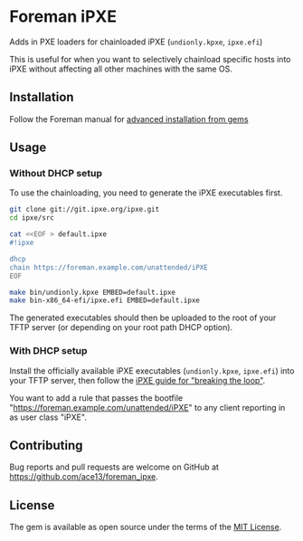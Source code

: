 # Foreman iPXE

Adds in PXE loaders for chainloaded iPXE (`undionly.kpxe`, `ipxe.efi`)

This is useful for when you want to selectively chainload specific hosts into iPXE without affecting all other machines with the same OS.


## Installation

Follow the Foreman manual for [advanced installation from gems](https://theforeman.org/plugins/#2.3AdvancedInstallationfromGems)


## Usage

### Without DHCP setup

To use the chainloading, you need to generate the iPXE executables first.

```sh
git clone git://git.ipxe.org/ipxe.git
cd ipxe/src

cat <<EOF > default.ipxe
#!ipxe

dhcp
chain https://foreman.example.com/unattended/iPXE
EOF

make bin/undionly.kpxe EMBED=default.ipxe
make bin-x86_64-efi/ipxe.efi EMBED=default.ipxe
```

The generated executables should then be uploaded to the root of your TFTP server (or depending on your root path DHCP option).

### With DHCP setup

Install the officially available iPXE executables (`undionly.kpxe`, `ipxe.efi`) into your TFTP server, then follow the [iPXE guide for "breaking the loop"](http://ipxe.org/howto/chainloading#breaking_the_loop_with_the_dhcp_server).

You want to add a rule that passes the bootfile "https://foreman.example.com/unattended/iPXE" to any client reporting in as user class "iPXE".


## Contributing

Bug reports and pull requests are welcome on GitHub at https://github.com/ace13/foreman_ipxe.


## License

The gem is available as open source under the terms of the [MIT License](http://opensource.org/licenses/MIT).

